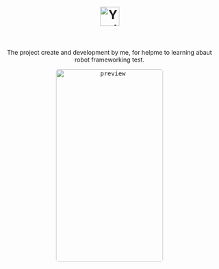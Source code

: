 <h1 align="center">
  <br>
  <img src="https://yodapp-testing.vercel.app/img/logo.ebf4d880.svg" alt="Yoda App" height="45" width="">
  <br><br>
</h1>

<p align="center">The project create and development by me, for helpme to learning abaut robot frameworking test.</p>

<p align="center">
  <kbd>
    <img width="250" style="border-radius: 5px" height="450" src="./Front/logs/20220805_180552.gif" alt="preview">
  </kbd>